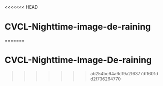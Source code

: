 <<<<<<< HEAD
# CVCL-Nighttime-image-de-raining
=======
# CVCL-Nighttime-Image-De-raining
>>>>>>> ab254bc64a6c19a2f6377dff601dd2f736264770
